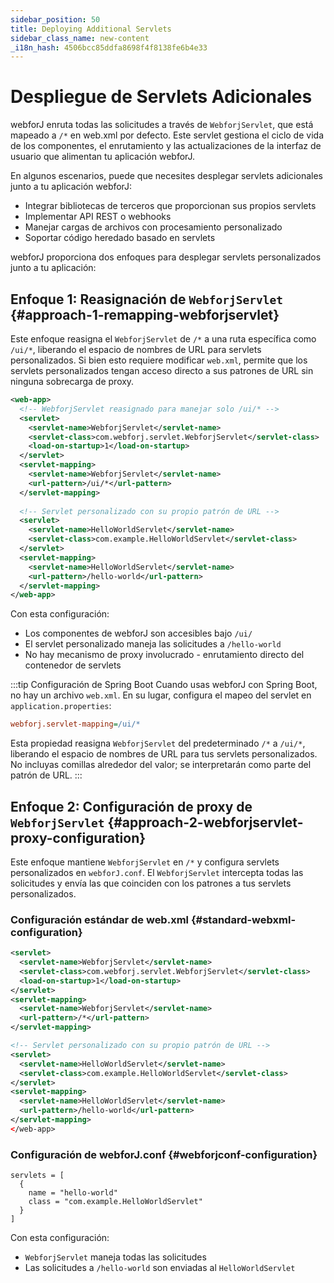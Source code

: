 ```yaml
---
sidebar_position: 50
title: Deploying Additional Servlets
sidebar_class_name: new-content
_i18n_hash: 4506bcc85ddfa8698f4f8138fe6b4e33
---
```

<!-- vale off -->
# Despliegue de Servlets Adicionales <DocChip chip='since' label='25.02' />
<!-- vale on -->

webforJ enruta todas las solicitudes a través de `WebforjServlet`, que está mapeado a `/*` en web.xml por defecto. Este servlet gestiona el ciclo de vida de los componentes, el enrutamiento y las actualizaciones de la interfaz de usuario que alimentan tu aplicación webforJ.

En algunos escenarios, puede que necesites desplegar servlets adicionales junto a tu aplicación webforJ:
- Integrar bibliotecas de terceros que proporcionan sus propios servlets
- Implementar API REST o webhooks
- Manejar cargas de archivos con procesamiento personalizado
- Soportar código heredado basado en servlets

webforJ proporciona dos enfoques para desplegar servlets personalizados junto a tu aplicación:

## Enfoque 1: Reasignación de `WebforjServlet` {#approach-1-remapping-webforjservlet}

Este enfoque reasigna el `WebforjServlet` de `/*` a una ruta específica como `/ui/*`, liberando el espacio de nombres de URL para servlets personalizados. Si bien esto requiere modificar `web.xml`, permite que los servlets personalizados tengan acceso directo a sus patrones de URL sin ninguna sobrecarga de proxy.

```xml
<web-app>
  <!-- WebforjServlet reasignado para manejar solo /ui/* -->
  <servlet>
    <servlet-name>WebforjServlet</servlet-name>
    <servlet-class>com.webforj.servlet.WebforjServlet</servlet-class>
    <load-on-startup>1</load-on-startup>
  </servlet>
  <servlet-mapping>
    <servlet-name>WebforjServlet</servlet-name>
    <url-pattern>/ui/*</url-pattern>
  </servlet-mapping>
  
  <!-- Servlet personalizado con su propio patrón de URL -->
  <servlet>
    <servlet-name>HelloWorldServlet</servlet-name>
    <servlet-class>com.example.HelloWorldServlet</servlet-class>
  </servlet>
  <servlet-mapping>
    <servlet-name>HelloWorldServlet</servlet-name>
    <url-pattern>/hello-world</url-pattern>
  </servlet-mapping>
</web-app>
```

Con esta configuración:
- Los componentes de webforJ son accesibles bajo `/ui/`
- El servlet personalizado maneja las solicitudes a `/hello-world`
- No hay mecanismo de proxy involucrado - enrutamiento directo del contenedor de servlets

:::tip Configuración de Spring Boot
Cuando usas webforJ con Spring Boot, no hay un archivo `web.xml`. En su lugar, configura el mapeo del servlet en `application.properties`:

```Ini
webforj.servlet-mapping=/ui/*
```

Esta propiedad reasigna `WebforjServlet` del predeterminado `/*` a `/ui/*`, liberando el espacio de nombres de URL para tus servlets personalizados. No incluyas comillas alrededor del valor; se interpretarán como parte del patrón de URL.
:::

## Enfoque 2: Configuración de proxy de `WebforjServlet` {#approach-2-webforjservlet-proxy-configuration}

Este enfoque mantiene `WebforjServlet` en `/*` y configura servlets personalizados en `webforJ.conf`. El `WebforjServlet` intercepta todas las solicitudes y envía las que coinciden con los patrones a tus servlets personalizados.

### Configuración estándar de web.xml {#standard-webxml-configuration}

```xml
<servlet>
  <servlet-name>WebforjServlet</servlet-name>
  <servlet-class>com.webforj.servlet.WebforjServlet</servlet-class>
  <load-on-startup>1</load-on-startup>
</servlet>
<servlet-mapping>
  <servlet-name>WebforjServlet</servlet-name>
  <url-pattern>/*</url-pattern>
</servlet-mapping>

<!-- Servlet personalizado con su propio patrón de URL -->
<servlet>
  <servlet-name>HelloWorldServlet</servlet-name>
  <servlet-class>com.example.HelloWorldServlet</servlet-class>
</servlet>
<servlet-mapping>
  <servlet-name>HelloWorldServlet</servlet-name>
  <url-pattern>/hello-world</url-pattern>
</servlet-mapping>
</web-app>
```

### Configuración de webforJ.conf {#webforjconf-configuration}

```hocon
servlets = [
  {
    name = "hello-world"
    class = "com.example.HelloWorldServlet"
  }
]
```

Con esta configuración:
- `WebforjServlet` maneja todas las solicitudes
- Las solicitudes a `/hello-world` son enviadas al `HelloWorldServlet`
